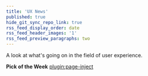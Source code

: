```yaml
---
title: 'UX News'
published: true
hide_git_sync_repo_link: true
rss_feed_display_order: date
rss_feed_header_images: '1'
rss_feed_preview_paragraphs: two
---
```


A look at what's going on in the field of user experience.

**Pick of the Week**
[plugin:page-inject](/web-pick-of-the-week)
